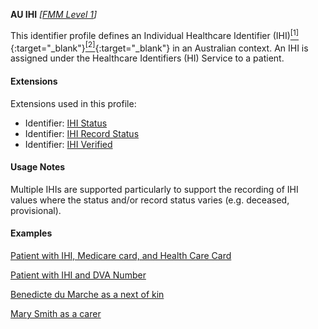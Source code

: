 **AU IHI**  *[[FMM Level 1](guidance.html)]*

This identifier profile defines an Individual Healthcare Identifier (IHI)[<sup>[1]</sup>](http://meteor.aihw.gov.au/content/index.phtml/itemId/699117){:target="_blank"}[<sup>[2]</sup>](https://developer.digitalhealth.gov.au/specifications/national-infrastructure/ep-1826-2014/nehta-1163-2010){:target="_blank"} in an Australian context. An IHI is assigned under the Healthcare Identifiers (HI) Service to a patient.


#### Extensions
Extensions used in this profile:
* Identifier: [IHI Status](StructureDefinition-ihi-status.html)
* Identifier: [IHI Record Status](StructureDefinition-ihi-record-status.html)
* Identifier: [IHI Verified](StructureDefinition-ihi-verified.html)


#### Usage Notes

Multiple IHIs are supported particularly to support the recording of IHI values where the status and/or record status varies (e.g. deceased, provisional).


#### Examples

[Patient with IHI, Medicare card, and Health Care Card](Patient-example0.html)

[Patient with IHI and DVA Number](Patient-example1.html)

[Benedicte du Marche as a next of kin](RelatedPerson-example0.html)

[Mary Smith as a carer](RelatedPerson-example1.html)